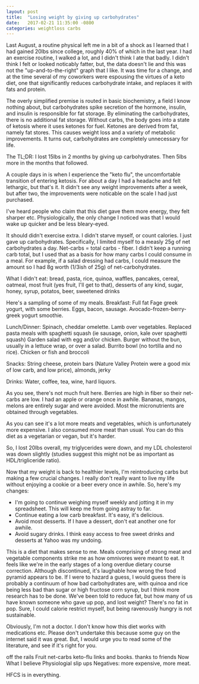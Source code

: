 ```yaml
---
layout: post
title:  "Losing weight by giving up carbohydrates"
date:   2017-02-21 11:35:00 -0800
categories: weightloss carbs
---
```


Last August, a routine physical left me in a bit of a shock as I learned that I had gained 20lbs since college, roughly 40% of which in the last year. I had an exercise routine, I walked a lot, and I didn't think I ate that badly.  I didn't think I felt or looked noticably fatter, but, the data doesn't lie and this was not the "up-and-to-the-right" graph that I like. It was time for a change, and at the time several of my coworkers were espousing the virtues of a keto diet, one that significantly reduces carbohydrate intake, and replaces it with fats and protein.

The overly simplified premise is routed in basic biochemistry, a field I know nothing about, but carbohydrates spike secretion of the hormone, insulin, and insulin is responsible for fat storage. By eliminating the carbohydrates, there is no additional fat storage. Without carbs, the body goes into a state of ketosis where it uses ketones for fuel. Ketones are derived from fat, namely fat stores. This causes weight loss and a variety of metabolic improvements. It turns out, carbohydrates are completely unnecessary for life. 

The TL;DR: I lost 15lbs in 2 months by giving up carbohydrates. Then 5lbs more in the months that followed.

A couple days in is when I experience the "keto flu", the uncomfortable transition of entering ketosis. For about a day I had a headache and felt lethargic, but that's it. It didn't see any weight improvements after a week, but after two, the improvements were noticable on the scale I had just purchased.

I've heard people who claim that this diet gave them more energy, they felt sharper etc. Physiologically, the only change I noticed was that I would wake up quicker and be less bleary-eyed.

It should didn't exercise extra. I didn't starve myself, or count calories. I just gave up carbohydrates. Specifically, I limited myself to a measly 25g of net carbohydrates a day. Net-carbs = total carbs - fiber. I didn't keep a running carb total, but I used that as a basis for how many carbs I could consume in a meal. For example, if a salad dressing had carbs, I could measure the amount so I had 8g worth (1/3ish of 25g) of net-carbohydrates. 

What I didn't eat:
bread, pasta, rice, quinoa, waffles, pancakes, cereal, oatmeal, most fruit (yes fruit, I'll get to that), desserts of any kind, sugar, honey, syrup, potatos, beer, sweetened drinks

Here's a sampling of some of my meals.
Breakfast: Full fat Fage greek yogurt, with some berries. Eggs, bacon, sausage. Avocado-frozen-berry-greek yogurt smoothie.

Lunch/Dinner: 
Spinach, cheddar omelette. 
Lamb over vegetables.
Replaced pasta meals with spaghetti squash (ie sausage, onion, kale over spaghetti squash)
Garden salad with egg and/or chicken.
Burger without the bun, usually in a lettuce wrap, or over a salad.
Burrito bowl (no tortilla and no rice).
Chicken or fish and broccoli 

Snacks:
String cheese, protein bars (Nature Valley Protein were a good mix of low carb, and low price), almonds, jerky

Drinks:
Water, coffee, tea, wine, hard liquors.

As you see, there's not much fruit here. Berries are high in fiber so their net-carbs are low. I had an apple or orange once in awhile. Bananas, mangos, melons are entirely sugar and were avoided. Most the micronutrients are obtained through vegetables.

As you can see it's a lot more meats and vegetables, which is unfortunately more expensive. I also consumed more meat than usual. You can do this diet as a vegetarian or vegan, but it's harder.

So, I lost 20lbs overall, my triglycerides were down, and my LDL cholesterol was down slightly (studies suggest this might not be as important as HDL/trigliceride ratio). 

Now that my weight is back to healthier levels, I'm reintroducing carbs but making a few crucial changes. I really don't really want to live my life without enjoying a cookie or a beer every once in awhile. So, here's my changes:

 * I'm going to continue weighing myself weekly and jotting it in my spreadsheet. This will keep me from going astray to far.
 * Continue eating a low carb breakfast. It's easy, it's delicious. 
 * Avoid most desserts. If I have a dessert, don't eat another one for awhile. 
 * Avoid sugary drinks. I think easy access to free sweet drinks and desserts at Yahoo was my undoing.

This is a diet that makes sense to me. Meals comprising of strong meat and vegetable components strike me as how omnivores were meant to eat. It feels like we're in the early stages of a long overdue dietary course correction. Although discontinued, it's laughable how wrong the food pyramid appears to be. If I were to hazard a guess, I would guess there is probably a continuum of how bad carbohydrates are, with quinoa and rice being less bad than sugar or high fructose corn syrup, but I think more research has to be done. We've been told to reduce fat, but how many of us have known someone who gave up pop, and lost weight? There's no fat in pop. Sure, I could calorie restrict myself, but being ravenously hungry is not sustainable.

Obviously, I'm not a doctor. I don't know how this diet works with medications etc. Please don't undertake this because some guy on the internet said it was great. But, I would urge you to read some of the literature, and see if it's right for you.

off the rails
Fruit
net-carbs
keto-flu
links and books.
thanks to friends
Now
What I believe
Physiologial
slip ups
Negatives: more expensive, more meat.

HFCS is in everything.


